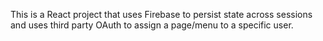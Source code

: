This is a React project that uses Firebase to persist state across sessions and uses third party OAuth to assign a page/menu to a specific user.
